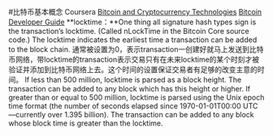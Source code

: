#比特币基本概念
Coursera [Bitcoin and Cryptocurrency Technologies](https://www.coursera.org/learn/cryptocurrency/lecture/neykl/bitcoin-transactions)
[Bitcoin Developer Guide](https://bitcoin.org/en/developer-guide#block-chain-overview)
**locktime：**One thing all signature hash types sign is the transaction’s locktime. (Called nLockTime in the Bitcoin Core source code.) The locktime indicates the earliest time a transaction can be added to the block chain.
通常被设置为0，表示transaction一创建好就马上发送到比特币网络，带locktime的transaction表示交易只有在未来locktime的某个时刻才被验证并添加到比特币网络上去。这个时间的设置保证交易者有足够的改变主意的时间。
If less than 500 million, locktime is parsed as a block height. The transaction can be added to any block which has this height or higher.
If greater than or equal to 500 million, locktime is parsed using the Unix epoch time format (the number of seconds elapsed since 1970-01-01T00:00 UTC—currently over 1.395 billion). The transaction can be added to any block whose block time is greater than the locktime.



